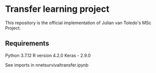 # Transfer learning project

This repository is the official implementation of Julian van Toledo's MSc Project. 

## Requirements
Python 3.7.12
R version 4.2.0
Keras - 2.9.0

See imports in nnetsurvivaltransfer.ipynb

